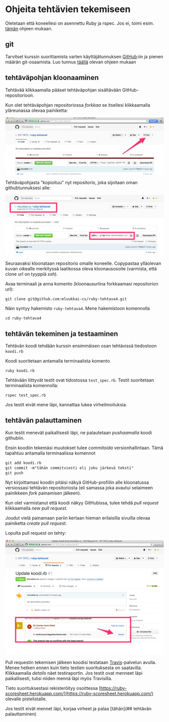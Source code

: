 # Ohjeita tehtävien tekemiseen

Oletetaan että koneellesi on asennettu Ruby ja rspec. Jos ei, toimi esim. [tämän](https://github.com/mluukkai/WebPalvelinohjelmointi2016/wiki/railsin-asennus) ohjeen mukaan.

## git

Tarvitset kurssin suorittamista varten käyttäjätunnuksen [GitHub](http://github.com):iin ja pienen määrän git-osaamista. Luo tunnus [täällä](https://github.com/mluukkai/WebPalvelinohjelmointi2016/wiki/Versionhallinta) olevan ohjeen mukaan

## tehtäväpohjan kloonaaminen

Tehtävää klikkaamalla pääset tehtäväpohjan sisältävään GitHub-repositorioon.

Kun olet tehtäväpohjan repositoriossa _forkkaa_ se itsellesi klikkaamalla yläreunassa olevaa painiketta:

![Alt Text](img/ohje1.png)

Tehtäväpohjasta "kopioituu" nyt repositorio, joka sijoitaan oman githubtunnuksesi alle:

![Alt Text](img/ohje2.png)

Seuraavaksi kloonataan repositorio omalle koneelle. Copypastaa ylläolevan kuvan oikealle merkityssä laatikossa oleva kloonausosoite (varmista, että clone url on tyyppiä _ssh_).

Avaa terminaali ja anna komento (kloonausurlina forkkaamasi repositorion url):

```
git clone git@github.com:mluukkai-cs/ruby-tehtava4.git
```

Näin syntyy hakemisto `ruby-tehtava4`. Mene hakemistoon komennolla

```
cd ruby-tehtava4
```

## tehtävän tekeminen ja testaaminen

Tehtävän koodi tehdään kurssin ensimmäisen osan tehtävissä tiedostoon `koodi.rb`

Koodi suoritetaan antamalla terminaalista komento

```
ruby koodi.rb
```

Tehtävään liittyvät testit ovat tidostossa `test_spec.rb`. Testit suoritetaan terminaalista komennolla:

```
rspec test_spec.rb
```

Jos testit eivät mene läpi, kannattaa lukea virheilmoituksia.

## tehtävän palauttaminen

Kun testit menevät paikallisesti läpi, ne palautetaan _pushaamalla_ koodi githubiin.

Ensin koodiin tekemäsi muutokset tulee _commitoida_ versionhallintaan. Tämä tapahtuu antamalla terminaalissa komennot

```
git add koodi.rb
git commit -m"tähän commitviesti eli joku järkevä teksti"
git push
```

Nyt kirjoittamasi koodin pitäisi näkyä GitHub-profiilin alle kloonatussa versiossasi tehtävän repositoriosta (eli samassa joka avautui selaimeen painikkeen _fork_ painamisen jälkeen).

Kun olet varmistanut että koodi näkyy GitHubissa, tulee tehdä _pull request_ klikkaamalla _new pull request_.

Joudut vielä painamaan pariin kertaan hieman erilaisilla sivuilla olevaa painiketta _create pull request_.

Lopulta pull request on tehty:

![Alt Text](img/ohje4.png)

Pull requestin tekemisen jälkeen koodisi testataan [Travis](travis.org)-palvelun avulla. Menee hetken ennen kuin tieto testien suorituksesta on saatavilla. Klikkaamalla _details_ näet testiraportin. Jos testit ovat menneet läpi paikallisesti, tulisi niiden mennä läpi myös Travisilla.

Tieto suorituksestasi rekisteröityy osoittessa [https://ruby-scoresheet.herokuapp.com/](https://ruby-scoresheet.herokuapp.com/)
olevalle pistelistalle.

Jos testit eivät mennet läpi, korjaa virheet ja palaa [tähän](## tehtävän palauttaminen)
